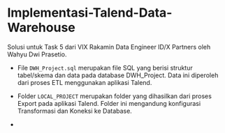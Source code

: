 # Implementasi-Talend-Data-Warehouse

Solusi untuk Task 5 dari VIX Rakamin Data Engineer ID/X Partners oleh Wahyu Dwi Prasetio.



- File `DWH_Project.sql` merupakan file SQL yang berisi struktur tabel/skema dan data pada database DWH_Project. Data ini diperoleh dari proses ETL menggunakan aplikasi Talend.

- Folder `LOCAL_PROJECT` merupakan folder yang dihasilkan dari proses Export pada aplikasi Talend. Folder ini mengandung konfigurasi Transformasi dan Koneksi ke Database.

- 

